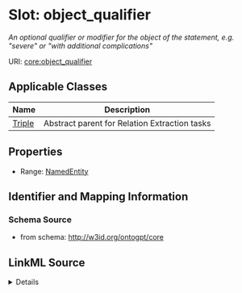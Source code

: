 # Slot: object_qualifier
_An optional qualifier or modifier for the object of the statement, e.g. "severe" or "with additional complications"_


URI: [core:object_qualifier](http://w3id.org/ontogpt/core/object_qualifier)



<!-- no inheritance hierarchy -->




## Applicable Classes

| Name | Description |
| --- | --- |
[Triple](Triple.md) | Abstract parent for Relation Extraction tasks






## Properties

* Range: [NamedEntity](NamedEntity.md)







## Identifier and Mapping Information







### Schema Source


* from schema: http://w3id.org/ontogpt/core




## LinkML Source

<details>
```yaml
name: object_qualifier
description: An optional qualifier or modifier for the object of the statement, e.g.
  "severe" or "with additional complications"
from_schema: http://w3id.org/ontogpt/core
rank: 1000
alias: object_qualifier
domain_of:
- Triple
range: NamedEntity

```
</details>